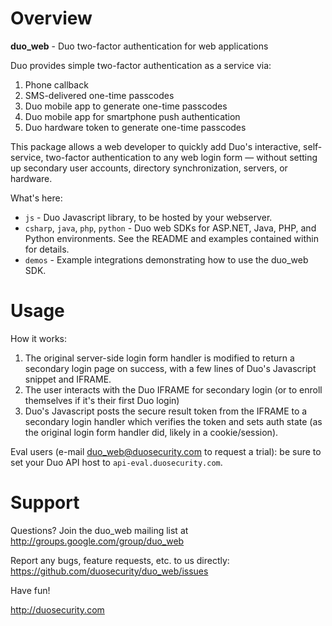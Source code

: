# Overview

**duo_web** - Duo two-factor authentication for web applications

Duo provides simple two-factor authentication as a service via:

1.  Phone callback
2.  SMS-delivered one-time passcodes
3.  Duo mobile app to generate one-time passcodes
4.  Duo mobile app for smartphone push authentication
5.  Duo hardware token to generate one-time passcodes

This package allows a web developer to quickly add Duo's interactive, self-service, two-factor authentication to any web login form — without setting up secondary user accounts, directory synchronization, servers, or hardware.

What's here:

* `js` - Duo Javascript library, to be hosted by your webserver.
* `csharp`, `java`, `php`, `python` - Duo web SDKs for ASP.NET, Java, PHP, and Python environments. See the README and examples contained within for details.
* `demos` -  Example integrations demonstrating how to use the duo_web SDK.

# Usage

How it works:

1. The original server-side login form handler is modified to return a secondary login page on success, with a few lines of Duo's Javascript snippet and IFRAME.
2. The user interacts with the Duo IFRAME for secondary login (or to enroll themselves if it's their first Duo login)
3. Duo's Javascript posts the secure result token from the IFRAME to a secondary login handler which verifies the token and sets auth state (as the original login form handler did, likely in a cookie/session).

Eval users (e-mail duo_web@duosecurity.com to request a trial): be sure to set your Duo API host to `api-eval.duosecurity.com`.

# Support

Questions? Join the duo_web mailing list at
<http://groups.google.com/group/duo_web>

Report any bugs, feature requests, etc. to us directly:
<https://github.com/duosecurity/duo_web/issues>

Have fun!

<http://duosecurity.com>
